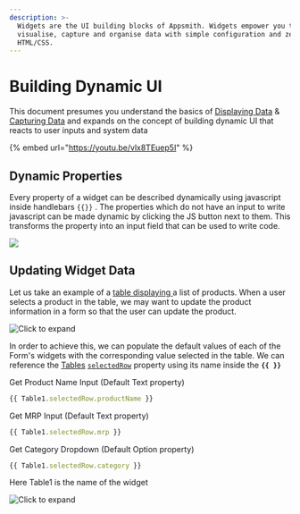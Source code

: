 ```yaml
---
description: >-
  Widgets are the UI building blocks of Appsmith. Widgets empower you to
  visualise, capture and organise data with simple configuration and zero
  HTML/CSS.
---
```


# Building Dynamic UI

This document presumes you understand the basics of [Displaying Data](../../data-access-and-binding/displaying-data-read/) & [Capturing Data](../../data-access-and-binding/capturing-data-write/) and expands on the concept of building dynamic UI that reacts to user inputs and system data

{% embed url="https://youtu.be/vlx8TEuep5I" %}

## Dynamic Properties

Every property of a widget can be described dynamically using javascript inside handlebars `{{}}` . The properties which do not have an input to write javascript can be made dynamic by clicking the JS button next to them. This transforms the property into an input field that can be used to write code.

![](<../../../.gitbook/assets/convert js.gif>)

## Updating Widget Data

Let us take an example of a [table displaying ](../../../reference/widgets/table/#table-data)a list of products. When a user selects a product in the table, we may want to update the product information in a form so that the user can update the product.

![Click to expand](<../../../.gitbook/assets/table form.gif>)

In order to achieve this, we can populate the default values of each of the Form's widgets with the corresponding value selected in the table. We can reference the [Tables](../../../reference/widgets/table/#binding-properties) [`selectedRow`](../../../reference/widgets/table/#selectedrows) property using its name inside the **`{{ }}`**

Get Product Name Input (Default Text property)

```javascript
{{ Table1.selectedRow.productName }}
```

Get MRP Input (Default Text property)

```javascript
{{ Table1.selectedRow.mrp }}
```

Get Category Dropdown (Default Option property)

```javascript
{{ Table1.selectedRow.category }}
```

Here Table1 is the name of the widget

![Click to expand](<../../../.gitbook/assets/form - table.gif>)

